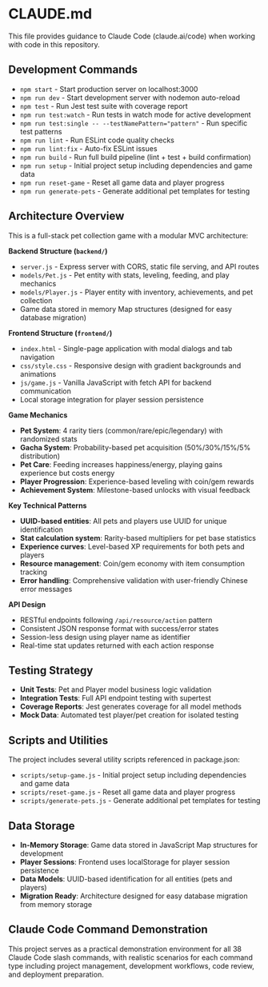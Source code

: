 # CLAUDE.md

This file provides guidance to Claude Code (claude.ai/code) when working with code in this repository.

## Development Commands

- `npm start` - Start production server on localhost:3000
- `npm run dev` - Start development server with nodemon auto-reload
- `npm test` - Run Jest test suite with coverage report
- `npm run test:watch` - Run tests in watch mode for active development
- `npm run test:single -- --testNamePattern="pattern"` - Run specific test patterns
- `npm run lint` - Run ESLint code quality checks
- `npm run lint:fix` - Auto-fix ESLint issues
- `npm run build` - Run full build pipeline (lint + test + build confirmation)
- `npm run setup` - Initial project setup including dependencies and game data
- `npm run reset-game` - Reset all game data and player progress
- `npm run generate-pets` - Generate additional pet templates for testing

## Architecture Overview

This is a full-stack pet collection game with a modular MVC architecture:

**Backend Structure (`backend/`)**
- `server.js` - Express server with CORS, static file serving, and API routes
- `models/Pet.js` - Pet entity with stats, leveling, feeding, and play mechanics
- `models/Player.js` - Player entity with inventory, achievements, and pet collection
- Game data stored in memory Map structures (designed for easy database migration)

**Frontend Structure (`frontend/`)**
- `index.html` - Single-page application with modal dialogs and tab navigation
- `css/style.css` - Responsive design with gradient backgrounds and animations
- `js/game.js` - Vanilla JavaScript with fetch API for backend communication
- Local storage integration for player session persistence

**Game Mechanics**
- **Pet System**: 4 rarity tiers (common/rare/epic/legendary) with randomized stats
- **Gacha System**: Probability-based pet acquisition (50%/30%/15%/5% distribution)
- **Pet Care**: Feeding increases happiness/energy, playing gains experience but costs energy
- **Player Progression**: Experience-based leveling with coin/gem rewards
- **Achievement System**: Milestone-based unlocks with visual feedback

**Key Technical Patterns**
- **UUID-based entities**: All pets and players use UUID for unique identification  
- **Stat calculation system**: Rarity-based multipliers for pet base statistics
- **Experience curves**: Level-based XP requirements for both pets and players
- **Resource management**: Coin/gem economy with item consumption tracking
- **Error handling**: Comprehensive validation with user-friendly Chinese error messages

**API Design**
- RESTful endpoints following `/api/resource/action` pattern
- Consistent JSON response format with success/error states
- Session-less design using player name as identifier
- Real-time stat updates returned with each action response

## Testing Strategy

- **Unit Tests**: Pet and Player model business logic validation
- **Integration Tests**: Full API endpoint testing with supertest
- **Coverage Reports**: Jest generates coverage for all model methods
- **Mock Data**: Automated test player/pet creation for isolated testing

## Scripts and Utilities

The project includes several utility scripts referenced in package.json:
- `scripts/setup-game.js` - Initial project setup including dependencies and game data
- `scripts/reset-game.js` - Reset all game data and player progress  
- `scripts/generate-pets.js` - Generate additional pet templates for testing

## Data Storage

- **In-Memory Storage**: Game data stored in JavaScript Map structures for development
- **Player Sessions**: Frontend uses localStorage for player session persistence
- **Data Models**: UUID-based identification for all entities (pets and players)
- **Migration Ready**: Architecture designed for easy database migration from memory storage

## Claude Code Command Demonstration

This project serves as a practical demonstration environment for all 38 Claude Code slash commands, with realistic scenarios for each command type including project management, development workflows, code review, and deployment preparation.